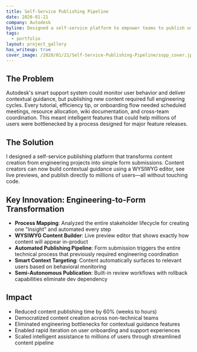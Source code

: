 ```yaml
---
title: Self-Service Publishing Pipeline
date: 2020-01-21
company: Autodesk
byline: Designed a self-service platform to empower teams to publish user-facing "Insights" and guidance content
tags:
  - portfolio
layout: project_gallery
has_writeup: true
cover_image: /2020/01/21/Self-Service-Publishing-Pipeline/sspp_cover.jpg
--- 
```


## The Problem

Autodesk's smart support system could monitor user behavior and deliver contextual guidance, but publishing new content required full engineering cycles. Every tutorial, efficiency tip, or onboarding flow needed scheduled meetings, resource allocation, wiki documentation, and cross-team coordination. This meant intelligent features that could help millions of users were bottlenecked by a process designed for major feature releases.

## The Solution

I designed a self-service publishing platform that transforms content creation from engineering projects into simple form submissions. Content creators can now build contextual guidance using a WYSIWYG editor, see live previews, and publish directly to millions of users—all without touching code.

## Key Innovation: Engineering-to-Form Transformation

- **Process Mapping**: Analyzed the entire stakeholder lifecycle for creating one "Insight" and automated every step
- **WYSIWYG Content Builder**: Live preview editor that shows exactly how content will appear in-product
- **Automated Publishing Pipeline**: Form submission triggers the entire technical process that previously required engineering coordination
- **Smart Context Targeting**: Content automatically surfaces to relevant users based on behavioral monitoring
- **Semi-Autonomous Publication**: Built-in review workflows with rollback capabilities eliminate dev dependency

## Impact

- Reduced content publishing time by 60% (weeks to hours)
- Democratized content creation across non-technical teams
- Eliminated engineering bottlenecks for contextual guidance features
- Enabled rapid iteration on user onboarding and support experiences
- Scaled intelligent assistance to millions of users through streamlined content pipeline
